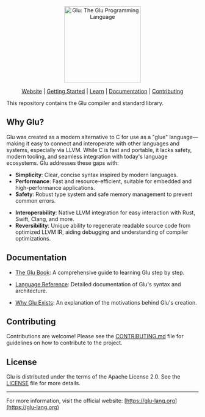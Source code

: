 <div align="center">
  <img alt="Glu: The Glu Programming Language" src="https://glu-lang.org/assets/img/favicons/apple-touch-icon.png" width="200px">

[Website][Glu] | [Getting Started][Getting Started] | [Learn][Learn] | [Documentation][Documentation] | [Contributing][Contributing]

</div>

This repository contains the Glu compiler and standard library.

[Glu]: https://glu-lang.org/
[Getting Started]: https://glu-lang.org/installation/
[Learn]: https://glu-lang.org/theBook/
[Documentation]: https://glu-lang.org/reference/
[Contributing]: CONTRIBUTING.md

## Why Glu?

Glu was created as a modern alternative to C for use as a "glue" language—making it easy to connect and interoperate with other languages and systems, especially via LLVM. While C is fast and portable, it lacks safety, modern tooling, and seamless integration with today's language ecosystems. Glu addresses these gaps with:

- **Simplicity**: Clear, concise syntax inspired by modern languages.
- **Performance**: Fast and resource-efficient, suitable for embedded and high-performance applications.
- **Safety**: Robust type system and safe memory management to prevent common errors.
<!-- - **Productivity**: Integrated tools (package manager, formatter, editor support). -->
- **Interoperability**: Native LLVM integration for easy interaction with Rust, Swift, Clang, and more.
- **Reversibility**: Unique ability to regenerate readable source code from optimized LLVM IR, aiding debugging and understanding of compiler optimizations.

## Documentation

- [The Glu Book][The Book]: A comprehensive guide to learning Glu step by step.

- [Language Reference][Reference]: Detailed documentation of Glu's syntax and architecture.

- [Why Glu Exists][Why Glu]: An explanation of the motivations behind Glu's creation.

[The Book]: https://glu-lang.org/theBook/
[Reference]: https://glu-lang.org/reference/
[Why Glu]: https://glu-lang.org/posts/WhyTheGluExists/

## Contributing

Contributions are welcome! Please see the [CONTRIBUTING.md](CONTRIBUTING.md) file for guidelines on how to contribute to the project.

## License

Glu is distributed under the terms of the Apache License 2.0. See the [LICENSE](LICENSE) file for more details.

---

For more information, visit the official website: [https://glu-lang.org](https://glu-lang.org)
